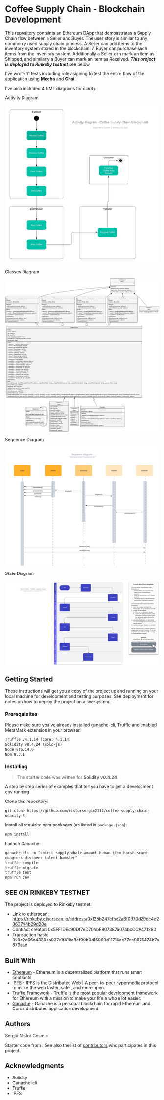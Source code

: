 # Coffee Supply Chain - Blockchain Development

This repository containts an Ethereum DApp that demonstrates a Supply Chain flow between a Seller and Buyer. The user story is similar to any commonly used supply chain process. A Seller can add items to the inventory system stored in the blockchain. A Buyer can purchase such items from the inventory system. Additionally a Seller can mark an item as Shipped, and similarly a Buyer can mark an item as Received. ***This project is deployed to Rinkeby testnet*** see below

I've wrote 11 tests including role asigning to test the entire flow of the application using **Mocha** and **Chai**.

I've also included 4 UML diagrams for clarity:

Activity Diagram

![UML_1](UML/activity-diagram.jpeg)

Classes Diagram

![UML_2](UML/class-diagram.svg)

Sequence Diagram

![UML_3](UML/sequence-diagram.svg)

State Diagram

![UML_$](UML/state-diagram.svg)

## Getting Started

These instructions will get you a copy of the project up and running on your local machine for development and testing purposes. See deployment for notes on how to deploy the project on a live system.

### Prerequisites

Please make sure you've already installed ganache-cli, Truffle and enabled MetaMask extension in your browser.

```
Truffle v4.1.14 (core: 4.1.14)
Solidity v0.4.24 (solc-js)
Node v16.14.0
Npm 8.3.1
```

### Installing

> The starter code was written for **Solidity v0.4.24**.

A step by step series of examples that tell you have to get a development env running

Clone this repository:

```
git clone https://github.com/nistorsergiu2112/coffee-supply-chain-udacity-5
```

Install all requisite npm packages (as listed in ```package.json```):

```
npm install
```

Launch Ganache:

```
ganache-cli -m "spirit supply whale amount human item harsh scare congress discover talent hamster"
truffle compile
truffle migrate
truffle test
npm run dev
```

## SEE ON RINKEBY TESTNET

The project is deployed to Rinkeby testnet:

* Link to etherscan : https://rinkeby.etherscan.io/address/0xf25b247cfbe2a6f0970d29dc4e2863744b29d20e
* Contract creator: 0x5FF1DEc90Df7eD70AbE8073876074bcCCA471280
* Transaction hash: 0x9c2c66c4339da037e1f410c8ef90b0d16060d11714cc77ee9675474b7a879aad

## Built With

* [Ethereum](https://www.ethereum.org/) - Ethereum is a decentralized platform that runs smart contracts
* [IPFS](https://ipfs.io/) - IPFS is the Distributed Web | A peer-to-peer hypermedia protocol
to make the web faster, safer, and more open.
* [Truffle Framework](http://truffleframework.com/) - Truffle is the most popular development framework for Ethereum with a mission to make your life a whole lot easier.
* [Ganache](https://trufflesuite.com/ganache/index.html) - Ganache is a personal blockchain for rapid Ethereum and Corda distributed application development


## Authors

Sergiu Nistor Cosmin

Starter code from : See also the list of [contributors](https://github.com/your/project/contributors.md) who participated in this project.

## Acknowledgments

* Solidity
* Ganache-cli
* Truffle
* IPFS
